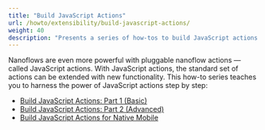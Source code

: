 ```yaml
---
title: "Build JavaScript Actions"
url: /howto/extensibility/build-javascript-actions/
weight: 40
description: "Presents a series of how-tos to build JavaScript actions step by step."
---
```


Nanoflows are even more powerful with pluggable nanoflow actions — called JavaScript actions. With JavaScript actions, the standard set of actions can be extended with new functionality. This how-to series teaches you to harness the power of JavaScript actions step by step: 

* [Build JavaScript Actions: Part 1 (Basic)](/howto/extensibility/write-javascript-actions/)
* [Build JavaScript Actions: Part 2 (Advanced)](/howto/extensibility/write-javascript-github/)
* [Build JavaScript Actions for Native Mobile](/howto/extensibility/create-native-javascript-action/)
